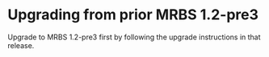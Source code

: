# Upgrading from prior MRBS 1.2-pre3

Upgrade to MRBS 1.2-pre3 first by following the upgrade instructions in that release.